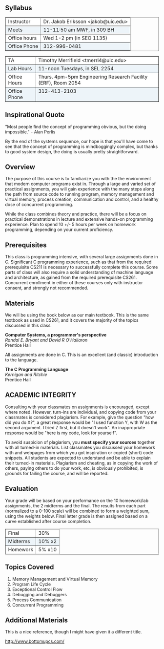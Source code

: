<div id="patternMainContents"><div class="twikiContentHeader"></div><div class="patternContent"><div class="patternTopic"> <h2><a name="Syllabus"></a> Syllabus </h2>
<p>
</p><table cellspacing="0" id="table1" cellpadding="0" class="twikiTable" rules="all" border="1">
        <tbody><tr class="twikiTableOdd twikiTableRowdataBgSorted0 twikiTableRowdataBg0">
            <td bgcolor="#ffffff" valign="top" class="twikiTableCol0 twikiFirstCol"> Instructor </td>
            <td bgcolor="#ffffff" valign="top" class="twikiTableCol1 twikiLastCol"> Dr. Jakob Eriksson &lt;jakob@uic.edu&gt; </td>
        </tr>
        <tr class="twikiTableEven twikiTableRowdataBgSorted1 twikiTableRowdataBg1">
            <td bgcolor="#edf4f9" valign="top" class="twikiTableCol0 twikiFirstCol"> Meets </td>
            <td bgcolor="#edf4f9" valign="top" class="twikiTableCol1 twikiLastCol"> 11-11:50 am MWF, in 309 BH </td>
        </tr>
        <tr class="twikiTableOdd twikiTableRowdataBgSorted0 twikiTableRowdataBg0">
            <td bgcolor="#ffffff" valign="top" class="twikiTableCol0 twikiFirstCol"> Office hours </td>
            <td bgcolor="#ffffff" valign="top" class="twikiTableCol1 twikiLastCol"> Wed 1-2 pm (in SEO 1135) </td>
        </tr>
        <tr class="twikiTableEven twikiTableRowdataBgSorted1 twikiTableRowdataBg1">
            <td bgcolor="#edf4f9" valign="top" class="twikiTableCol0 twikiFirstCol twikiLast"> Office Phone </td>
            <td bgcolor="#edf4f9" valign="top" class="twikiTableCol1 twikiLastCol twikiLast"> 312-996-0481 </td>
        </tr></tbody></table>
<p>
</p><table cellspacing="0" id="table2" cellpadding="0" class="twikiTable" rules="all" border="1">
        <tbody><tr class="twikiTableOdd twikiTableRowdataBgSorted0 twikiTableRowdataBg0">
            <td bgcolor="#ffffff" valign="top" class="twikiTableCol0 twikiFirstCol"> TA </td>
            <td bgcolor="#ffffff" valign="top" class="twikiTableCol1 twikiLastCol"> Timothy Merrifield &lt;tmerri4@uic.edu&gt; </td>
        </tr>
        <tr class="twikiTableEven twikiTableRowdataBgSorted1 twikiTableRowdataBg1">
            <td bgcolor="#edf4f9" valign="top" class="twikiTableCol0 twikiFirstCol"> Lab Hours </td>
            <td bgcolor="#edf4f9" valign="top" class="twikiTableCol1 twikiLastCol"> 11-noon Tuesdays, in SEL 2254 </td>
        </tr>
        <tr class="twikiTableOdd twikiTableRowdataBgSorted0 twikiTableRowdataBg0">
            <td bgcolor="#ffffff" valign="top" class="twikiTableCol0 twikiFirstCol"> Office Hours </td>
            <td bgcolor="#ffffff" valign="top" class="twikiTableCol1 twikiLastCol"> Thurs. 4pm-5pm Engineering Research Facility (ERF), Room 2054 </td>
        </tr>
        <tr class="twikiTableEven twikiTableRowdataBgSorted1 twikiTableRowdataBg1">
            <td bgcolor="#edf4f9" valign="top" class="twikiTableCol0 twikiFirstCol twikiLast"> Office Phone </td>
            <td bgcolor="#edf4f9" valign="top" class="twikiTableCol1 twikiLastCol twikiLast"> 312-413-2103 </td>
        </tr></tbody></table>
<p>
</p><h2><a name="Inspirational_Quote"></a> Inspirational Quote </h2>
<p>
"Most people find the concept of programming obvious, but the doing impossible." - Alan Perlis
</p><p>
By the end of the systems sequence, our hope is that you'll have come to see that the concept of programming is mindboggingly complex, but thanks to good system design, the doing is usually pretty straightforward.
</p><p>
</p><h2><a name="Overview"></a> Overview </h2>
<p>
The purpose of this course is to familiarize you with the the environment that modern computer programs exist in. Through a large and varied set of practical assignments, you will gain experience with the many steps along the path from source code to running program, memory management and virtual memory, process creation, communication and control, and a healthy dose of concurrent programming.
</p><p>
While the class combines theory and practice, there will be a focus on practical demonstrations in lecture and extensive hands-on programming experience. Plan to spend 10 +/- 5 hours per week on homework programming, depending on your current proficiency.
</p><p>
</p><h2><a name="Prerequisites"></a> Prerequisites </h2>
<p>
This class is programming intensive, with several large assignments done in C. Significant C programming experience, such as that from the required prerequisite CS211 is necessary to successfully complete this course. Some parts of class will also require a solid understanding of machine language and architecture, as gained from the required prerequisite CS261. Concurrent enrollment in either of these courses only with instructor consent, and strongly not recommended.
</p><p>
</p><h2><a name="Materials"></a> Materials </h2>
<p>
We will be using the book below as our main textbook. This is the same textbook as used in CS261, and it covers the majority of the topics discussed in this class.
</p><p>
<strong>Computer Systems, a programmer's perspective</strong> <br> <em>Randal E. Bryant and David R O'Hallaron</em> <br> Prentice Hall
</p><p>
All assignments are done in C. This is an excellent (and classic) introduction to the language.
</p><p>
<strong>The C Programming Language</strong> <br> <em>Kernigan and Ritchie</em> <br> Prentice Hall
</p><p>
</p><h2><a name="ACADEMIC_INTEGRITY"></a> ACADEMIC INTEGRITY </h2>
<p>
Consulting with your classmates on assignments is encouraged, except where noted. However, turn-ins are individual, and copying code from your classmates is considered plagiarism. For example, give the question "how did you do X?", a great response would be "I used function Y, with W as the second argument. I tried Z first, but it doesn't work". An inappropriate response would be "here is my code, look for yourself".
</p><p>
To avoid suspicion of plagiarism, you <strong>must specify your sources</strong> together with all turned-in materials. List classmates you discussed your homework with and webpages from which you got inspiration or copied (short) code snippets. All students are expected to understand and be able to explain their turned-in materials. Plagiarism and cheating, as in copying the work of others, paying others to do your work, etc, is obviously prohibited, is grounds for failing the course, and will be reported.
</p><p>
</p><h2><a name="Evaluation"></a> Evaluation </h2>
<p>
Your grade will be based on your performance on the 10 homework/lab assignments, the 2 midterms and the final. The results from each part (normalized to a 0-100 scale) will be combined to form a weighted sum, using the weights below. Final letter grade is then assigned based on a curve established after course completion.
</p><p>
</p><table cellspacing="0" id="table3" cellpadding="0" class="twikiTable" rules="all" border="1">
        <tbody><tr class="twikiTableOdd twikiTableRowdataBgSorted0 twikiTableRowdataBg0">
            <td bgcolor="#ffffff" valign="top" class="twikiTableCol0 twikiFirstCol"> Final </td>
            <td bgcolor="#ffffff" valign="top" class="twikiTableCol1 twikiLastCol"> 30% </td>
        </tr>
        <tr class="twikiTableEven twikiTableRowdataBgSorted1 twikiTableRowdataBg1">
            <td bgcolor="#edf4f9" valign="top" class="twikiTableCol0 twikiFirstCol"> Midterms </td>
            <td bgcolor="#edf4f9" valign="top" class="twikiTableCol1 twikiLastCol"> 10% x2 </td>
        </tr>
        <tr class="twikiTableOdd twikiTableRowdataBgSorted0 twikiTableRowdataBg0">
            <td bgcolor="#ffffff" valign="top" class="twikiTableCol0 twikiFirstCol twikiLast"> Homework </td>
            <td bgcolor="#ffffff" valign="top" class="twikiTableCol1 twikiLastCol twikiLast"> 5% x10 </td>
        </tr></tbody></table>
<p>
</p><h2><a name="Topics_Covered"></a> Topics Covered </h2>
<p> </p><ol>
<li> Memory Management and Virtual Memory
</li> <li> Program Life Cycle
</li> <li> Exceptional Control Flow
</li> <li> Debugging and Debuggers
</li> <li> Process Communication
</li> <li> Concurrent Programming
</li></ol> 
<!-- <ul>
<li> Set ALLOWTOPICCHANGE = jakob, tmerri4
</li></ul> 
--> </div><!-- /patternTopic-->
<div class="twikiContentFooter"></div></div><!-- /patternContent-->
<a name="topic-actions"></a><div class="patternTopicActions"><div class="patternTopicAction"><span class="patternActionButtons"></span></div><!--/patternTopicAction--></div><!--/patternTopicActions-->

<div class="patternContent"><div class="patternTopic"> <h2><a name="Additional_Materials"></a> Additional Materials </h2>
<p>
This is a nice reference, though I might have given it a different title.
</p><p>
<a href="http://www.bottomupcs.com/" target="_top">http://www.bottomupcs.com/</a> </p></div><!-- /patternTopic-->
<div class="twikiContentFooter"></div></div>
</div>
